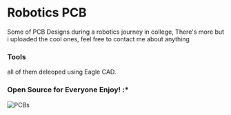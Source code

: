 # Robotics PCB

Some of PCB Designs during a robotics journey in college, There's more but i uploaded the cool ones, feel free to contact me about anything

### Tools
all of them deleoped using Eagle CAD.

### Open Source for Everyone Enjoy! :*
![PCBs](https://i.imgur.com/uPwKvEh.png)
